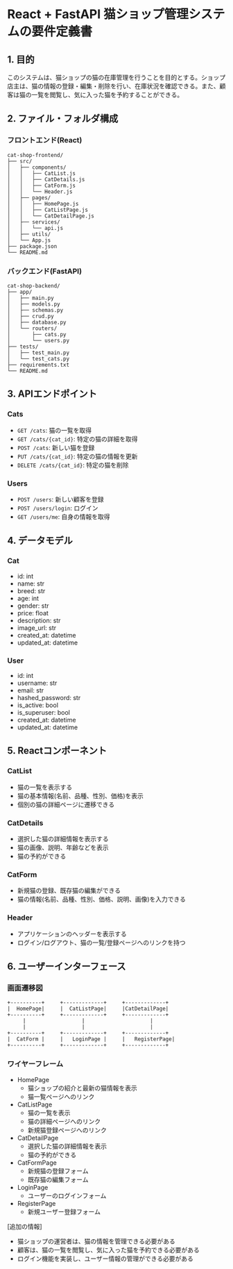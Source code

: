 # React + FastAPI 猫ショップ管理システムの要件定義書

## 1. 目的
このシステムは、猫ショップの猫の在庫管理を行うことを目的とする。ショップ店主は、猫の情報の登録・編集・削除を行い、在庫状況を確認できる。また、顧客は猫の一覧を閲覧し、気に入った猫を予約することができる。

## 2. ファイル・フォルダ構成

### フロントエンド(React)
```
cat-shop-frontend/
├── src/
│   ├── components/
│   │   ├── CatList.js
│   │   ├── CatDetails.js
│   │   ├── CatForm.js
│   │   └── Header.js
│   ├── pages/
│   │   ├── HomePage.js
│   │   ├── CatListPage.js
│   │   └── CatDetailPage.js
│   ├── services/
│   │   └── api.js
│   ├── utils/
│   └── App.js
├── package.json
└── README.md
```

### バックエンド(FastAPI)
```
cat-shop-backend/
├── app/
│   ├── main.py
│   ├── models.py
│   ├── schemas.py
│   ├── crud.py
│   ├── database.py
│   └── routers/
│       ├── cats.py
│       └── users.py
├── tests/
│   ├── test_main.py
│   └── test_cats.py
├── requirements.txt
└── README.md
```

## 3. APIエンドポイント

### Cats
- `GET /cats`: 猫の一覧を取得
- `GET /cats/{cat_id}`: 特定の猫の詳細を取得
- `POST /cats`: 新しい猫を登録
- `PUT /cats/{cat_id}`: 特定の猫の情報を更新
- `DELETE /cats/{cat_id}`: 特定の猫を削除

### Users
- `POST /users`: 新しい顧客を登録
- `POST /users/login`: ログイン
- `GET /users/me`: 自身の情報を取得

## 4. データモデル

### Cat
- id: int
- name: str
- breed: str
- age: int
- gender: str
- price: float
- description: str
- image_url: str
- created_at: datetime
- updated_at: datetime

### User
- id: int
- username: str
- email: str
- hashed_password: str
- is_active: bool
- is_superuser: bool
- created_at: datetime
- updated_at: datetime

## 5. Reactコンポーネント

### CatList
- 猫の一覧を表示する
- 猫の基本情報(名前、品種、性別、価格)を表示
- 個別の猫の詳細ページに遷移できる

### CatDetails
- 選択した猫の詳細情報を表示する
- 猫の画像、説明、年齢などを表示
- 猫の予約ができる

### CatForm
- 新規猫の登録、既存猫の編集ができる
- 猫の情報(名前、品種、性別、価格、説明、画像)を入力できる

### Header
- アプリケーションのヘッダーを表示する
- ログイン/ログアウト、猫の一覧/登録ページへのリンクを持つ

## 6. ユーザーインターフェース

### 画面遷移図
```
+----------+     +-------------+     +-------------+
|  HomePage|     |  CatListPage|     |CatDetailPage|
+----------+     +-------------+     +-------------+
     |                  |                     |
     |                  |                     |
+----------+     +-------------+     +-------------+
|  CatForm |     |   LoginPage |     |   RegisterPage|
+----------+     +-------------+     +-------------+
```

### ワイヤーフレーム
- HomePage
  - 猫ショップの紹介と最新の猫情報を表示
  - 猫一覧ページへのリンク
- CatListPage
  - 猫の一覧を表示
  - 猫の詳細ページへのリンク
  - 新規猫登録ページへのリンク
- CatDetailPage
  - 選択した猫の詳細情報を表示
  - 猫の予約ができる
- CatFormPage
  - 新規猫の登録フォーム
  - 既存猫の編集フォーム
- LoginPage
  - ユーザーのログインフォーム
- RegisterPage
  - 新規ユーザー登録フォーム

[追加の情報]
- 猫ショップの運営者は、猫の情報を管理できる必要がある
- 顧客は、猫の一覧を閲覧し、気に入った猫を予約できる必要がある
- ログイン機能を実装し、ユーザー情報の管理ができる必要がある